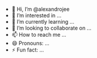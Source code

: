 - 👋 Hi, I’m @alexandrojee
- 👀 I’m interested in ...
- 🌱 I’m currently learning ...
- 💞️ I’m looking to collaborate on ...
- 📫 How to reach me ...
- 😄 Pronouns: ...
- ⚡ Fun fact: ...

<!---
alexandrojee/alexandrojee is a ✨ special ✨ repository because its `README.md` (this file) appears on your GitHub profile.
You can click the Preview link to take a look at your changes.
--->
